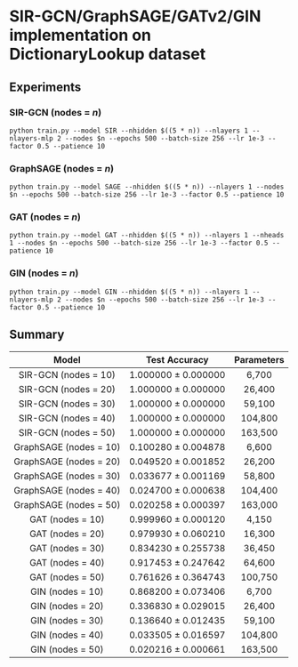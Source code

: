 # SIR-GCN/GraphSAGE/GATv2/GIN implementation on DictionaryLookup dataset

## Experiments

### SIR-GCN (nodes = $n$)

```
python train.py --model SIR --nhidden $((5 * n)) --nlayers 1 --nlayers-mlp 2 --nodes $n --epochs 500 --batch-size 256 --lr 1e-3 --factor 0.5 --patience 10
```

### GraphSAGE (nodes = $n$)

```
python train.py --model SAGE --nhidden $((5 * n)) --nlayers 1 --nodes $n --epochs 500 --batch-size 256 --lr 1e-3 --factor 0.5 --patience 10
```

### GAT (nodes = $n$)

```
python train.py --model GAT --nhidden $((5 * n)) --nlayers 1 --nheads 1 --nodes $n --epochs 500 --batch-size 256 --lr 1e-3 --factor 0.5 --patience 10
```

### GIN (nodes = $n$)

```
python train.py --model GIN --nhidden $((5 * n)) --nlayers 1 --nlayers-mlp 2 --nodes $n --epochs 500 --batch-size 256 --lr 1e-3 --factor 0.5 --patience 10
```

## Summary

|         Model         |    Test Accuracy    | Parameters |
| :--------------------: | :------------------: | :--------: |
|  SIR-GCN (nodes = 10)  | 1.000000 ± 0.000000 |   6,700   |
|  SIR-GCN (nodes = 20)  | 1.000000 ± 0.000000 |   26,400   |
|  SIR-GCN (nodes = 30)  | 1.000000 ± 0.000000 |   59,100   |
|  SIR-GCN (nodes = 40)  | 1.000000 ± 0.000000 |  104,800  |
|  SIR-GCN (nodes = 50)  | 1.000000 ± 0.000000 |  163,500  |
| GraphSAGE (nodes = 10) | 0.100280 ± 0.004878 |   6,600   |
| GraphSAGE (nodes = 20) | 0.049520 ± 0.001852 |   26,200   |
| GraphSAGE (nodes = 30) | 0.033677 ± 0.001169 |   58,800   |
| GraphSAGE (nodes = 40) | 0.024700 ± 0.000638 |  104,400  |
| GraphSAGE (nodes = 50) | 0.020258 ± 0.000397 |  163,000  |
|    GAT (nodes = 10)    | 0.999960 ± 0.000120 |   4,150   |
|    GAT (nodes = 20)    | 0.979930 ± 0.060210 |   16,300   |
|    GAT (nodes = 30)    | 0.834230 ± 0.255738 |   36,450   |
|    GAT (nodes = 40)    | 0.917453 ± 0.247642 |   64,600   |
|    GAT (nodes = 50)    | 0.761626 ± 0.364743 |  100,750  |
|    GIN (nodes = 10)    | 0.868200 ± 0.073406 |   6,700   |
|    GIN (nodes = 20)    | 0.336830 ± 0.029015 |   26,400   |
|    GIN (nodes = 30)    | 0.136640 ± 0.012435 |   59,100   |
|    GIN (nodes = 40)    | 0.033505 ± 0.016597 |  104,800  |
|    GIN (nodes = 50)    | 0.020216 ± 0.000661 |  163,500  |
